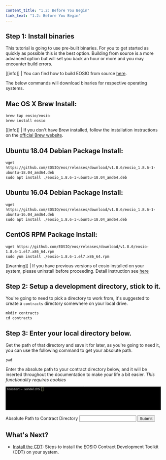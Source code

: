 ```yaml
---
content_title: "1.2: Before You Begin"
link_text: "1.2: Before You Begin"
---
```


## Step 1: Install binaries
This tutorial is going to use pre-built binaries. For you to get started as quickly as possible this is the best option. Building from source is a more advanced option but will set you back an hour or more and you may encounter build errors.

[[info]]
| You can find how to build EOSIO from source [here](/manuals/eos/latest/install/build-from-source/).

The below commands will download binaries for respective operating systems.

## Mac OS X Brew Install:
```shell
brew tap eosio/eosio
brew install eosio
```

[[info]]
| If you don't have Brew installed, follow the installation instructions on the <a href="https://brew.sh/" target="_blank">official Brew website</a>.

## Ubuntu 18.04 Debian Package Install:
```shell
wget https://github.com/EOSIO/eos/releases/download/v1.8.6/eosio_1.8.6-1-ubuntu-18.04_amd64.deb
sudo apt install ./eosio_1.8.6-1-ubuntu-18.04_amd64.deb
```
## Ubuntu 16.04 Debian Package Install:
```shell
wget https://github.com/EOSIO/eos/releases/download/v1.8.6/eosio_1.8.6-1-ubuntu-16.04_amd64.deb
sudo apt install ./eosio_1.8.6-1-ubuntu-18.04_amd64.deb
```
## CentOS RPM Package Install:
```shell
wget https://github.com/EOSIO/eos/releases/download/v1.8.6/eosio-1.8.6-1.el7.x86_64.rpm
sudo yum install ./eosio-1.8.6-1.el7.x86_64.rpm
```

[[warning]]
| If you have previous versions of eosio installed on your system, please uninstall before proceeding. Detail instruction see [here](https://github.com/EOSIO/eos/blob/master/README.md)

## Step 2: Setup a development directory, stick to it.
You're going to need to pick a directory to work from, it's suggested to create a `contracts` directory somewhere on your local drive.
```shell
mkdir contracts
cd contracts
```

## Step 3: Enter your local directory below.
Get the path of that directory and save it for later, as you're going to need it, you can use the following command to get your absolute path.
```
pwd
```

Enter the absolute path to your contract directory below, and it will be inserted throughout the documentation to make your life a bit easier. _This functionality requires cookies_

![cli](../images/cli_2.2.2.gif)

<div class="eosio-helper-box">
<form id="CONTRACTS_DIR"> <label>Absolute Path to Contract Directory</label> <input class="helper-cookie" name="CONTRACTS_DIR" type="text" /> <input type="submit" /><span></span></form>
</div>

## What's Next? 
- [Install the CDT](https://developers.eos.io/getting-started/development-environment/install-the-CDT): Steps to install the EOSIO Contract Development Toolkit (CDT) on your system.
